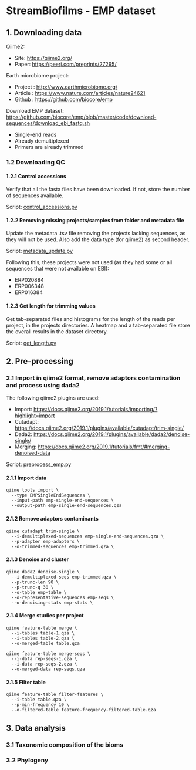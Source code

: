# StreamBiofilms - EMP dataset

## 1. Downloading data

Qiime2:
- Site: https://qiime2.org/
- Paper: https://peerj.com/preprints/27295/

Earth microbiome project:
- Project	: http://www.earthmicrobiome.org/
- Article 	: https://www.nature.com/articles/nature24621
- Github 	: https://github.com/biocore/emp

Download EMP dataset: https://github.com/biocore/emp/blob/master/code/download-sequences/download_ebi_fastq.sh

- Single-end reads
- Already demultiplexed
- Primers are already trimmed

### 1.2 Downloading QC
#### 1.2.1 Control accessions
Verify that all the fasta files have been downloaded. If not, store the number of sequences available.

Script: [control_accessions.py](https://github.com/Mass23/StreamBiofilms/blob/master/control_accessions.py)

#### 1.2.2 Removing missing projects/samples from folder and metadata file
Update the metadata .tsv file removing the projects lacking sequences, as they will not be used. Also add the data type (for qiime2) as second header.

Script: [metadata_update.py](https://github.com/Mass23/StreamBiofilms/blob/master/metadata_update.py)

Following this, these projects were not used (as they had some or all sequences that were not available on EBI):
- ERP020884
- ERP006348
- ERP016384

#### 1.2.3 Get length for trimming values
Get tab-separated files and histograms for the length of the reads per project, in the projects directories. A heatmap and a tab-separated file store the overall results in the dataset directory.

Script: [get_length.py](https://github.com/Mass23/StreamBiofilms/blob/master/get_length.py)

## 2. Pre-processing
### 2.1 Import in qiime2 format, remove adaptors contamination and process using dada2

The following qiime2 plugins are used:
- Import: https://docs.qiime2.org/2019.1/tutorials/importing/?highlight=import
- Cutadapt: https://docs.qiime2.org/2019.1/plugins/available/cutadapt/trim-single/
- Dada2: https://docs.qiime2.org/2019.1/plugins/available/dada2/denoise-single/
- Merging: https://docs.qiime2.org/2019.1/tutorials/fmt/#merging-denoised-data

Script: [preprocess_emp.py](https://github.com/Mass23/StreamBiofilms/blob/master/preprocess_emp.py)

#### 2.1.1 Import data
```
qiime tools import \
  --type EMPSingleEndSequences \
  --input-path emp-single-end-sequences \
  --output-path emp-single-end-sequences.qza
```

#### 2.1.2 Remove adaptors contaminants
```
qiime cutadapt trim-single \
  --i-demultiplexed-sequences emp-single-end-sequences.qza \
  --p-adapter emp-adapters \
  --o-trimmed-sequences emp-trimmed.qza \
```

#### 2.1.3 Denoise and cluster
```
qiime dada2 denoise-single \
  --i-demultiplexed-seqs emp-trimmed.qza \
  --p-trunc-len 90 \
  --p-trunc-q 30 \
  --o-table emp-table \
  --o-representative-sequences emp-seqs \
  --o-denoising-stats emp-stats \
```

#### 2.1.4 Merge studies per project
```
qiime feature-table merge \
  --i-tables table-1.qza \
  --i-tables table-2.qza \
  --o-merged-table table.qza
  
qiime feature-table merge-seqs \
  --i-data rep-seqs-1.qza \
  --i-data rep-seqs-2.qza \
  --o-merged-data rep-seqs.qza
```

#### 2.1.5 Filter table
```
qiime feature-table filter-features \
  --i-table table.qza \
  --p-min-frequency 10 \
  --o-filtered-table feature-frequency-filtered-table.qza
```

## 3. Data analysis

### 3.1 Taxonomic composition of the bioms

### 3.2 Phylogeny

